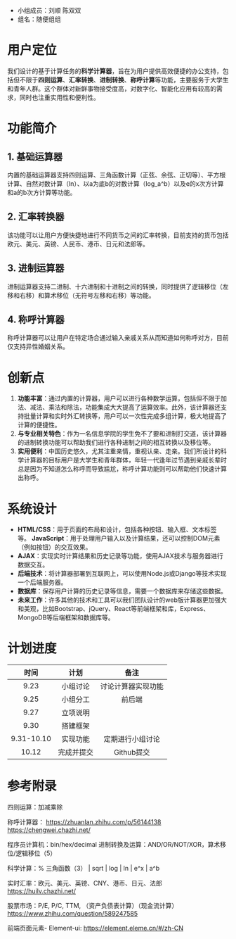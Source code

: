 - 小组成员：刘顺 陈双双
- 组名：随便组组

# 用户定位
我们设计的基于计算任务的**科学计算器**，旨在为用户提供高效便捷的办公支持，包括但不限于**四则运算**、**汇率转换**、**进制转换**、**称呼计算**等功能，主要服务于大学生和青年人群。这个群体对新鲜事物接受度高，对数字化、智能化应用有较高的需求，同时也注重实用性和便利性。

# 功能简介
## 1. 基础运算器
内置的基础运算器支持四则运算、三角函数计算（正弦、余弦、正切等）、平方根计算、自然对数计算（ln）、以a为底b的对数计算（log_a^b）以及e的x次方计算和a的b次方计算等功能。
## 2. 汇率转换器
该功能可以让用户方便快捷地进行不同货币之间的汇率转换，目前支持的货币包括欧元、美元、英镑、人民币、港币、日元和法郎等。
## 3. 进制运算器
进制运算器支持二进制、十六进制和十进制之间的转换，同时提供了逻辑移位（左移和右移）和算术移位（无符号左移和右移）等功能。
## 4. 称呼计算器
称呼计算器可以让用户在特定场合通过输入亲戚关系从而知道如何称呼对方，目前仅支持异性婚姻关系。

# 创新点
1. **功能丰富**：通过内置的计算器，用户可以进行各种数学运算，包括但不限于加法、减法、乘法和除法，功能集成大大提高了运算效率。此外，该计算器还支持批量计算和实时外汇转换等，用户可以一次性完成多组计算，极大地提高了计算的便捷性。
2. **与专业相关特色**：作为一名信息学院的学生免不了要和进制打交道，该计算器的进制转换功能可以帮助我们进行各种进制之间的相互转换以及移位等。
3. **实用便利**：中国历史悠久，尤其注重亲情，重视认亲、走亲。我们所设计的科学计算器的目标用户是大学生和青年群体，年轻一代逢年过节遇到亲戚长辈时总是因为不知道怎么称呼而导致尴尬，称呼计算功能则可以帮助他们快速计算出称呼。
   
# 系统设计
- **HTML/CSS**：用于页面的布局和设计，包括各种按钮、输入框、文本标签等。
   **JavaScript**：用于处理用户输入以及计算结果，还可以控制DOM元素（例如按钮）的交互效果。 
- **AJAX**：实现实时计算结果和历史记录等功能，使用AJAX技术与服务器进行数据交互。
- **后端技术**：将计算器部署到互联网上，可以使用Node.js或Django等技术实现一个后端服务器。
- **数据库**：保存用户计算的历史记录等信息，需要一个数据库来存储这些数据。
- **未来工作**：许多其他的技术和工具可以我们团队设计的web版计算器更加强大和美观，比如Bootstrap、jQuery、React等前端框架和库，Express、MongoDB等后端框架和数据库等。

# 计划进度
|时间 |计划    |备注|
|:----: |:-------:|:-----:|
|9.23	|小组讨论|	讨论计算器实现功能|
|9.25	|小组分工|	前后端|
|9.27	|立项说明	|
|9.30	|搭建框架	|
|9.31-10.10|	实现功能|	定期进行小组讨论|
|10.12|	完成并提交|	Github提交|

# 参考附录
四则运算：加减乘除

称呼计算器：
https://zhuanlan.zhihu.com/p/56144138
https://chengwei.chazhi.net/

程序员计算机：bin/hex/decimal 进制转换及运算：AND/OR/NOT/XOR，算术移位/逻辑移位（5）

科学计算：% 三角函数（3） | sqrt | log | ln | e^x | a^b

实时汇率：欧元、美元、英镑、CNY、港币、日元、法郎
https://huilv.chazhi.net/

股票市场：P/E, P/C, TTM, （资产负债表计算）（现金流计算）
https://www.zhihu.com/question/589247585

前端页面元素- Element-ui:
https://element.eleme.cn/#/zh-CN

